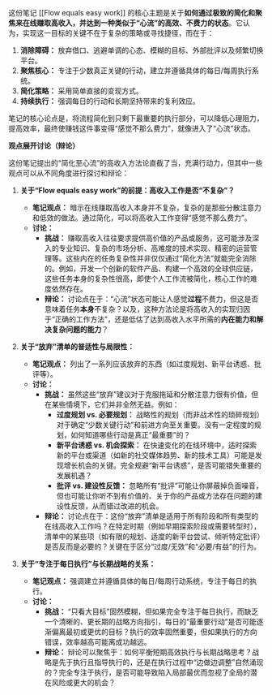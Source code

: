 这份笔记 [[Flow equals easy work]] 的核心主题是关于**如何通过极致的简化和聚焦来在线赚取高收入，并达到一种类似于“心流”的高效、不费力的状态**。它认为，实现这一目标的关键不在于复杂的策略或寻找捷径，而在于：

1.  **消除障碍：** 放弃借口、逃避单调的心态、模糊的目标、外部批评以及频繁切换平台。
2.  **聚焦核心：** 专注于少数真正关键的行动，建立并遵循具体的每日/每周执行系统。
3.  **简化策略：** 采用简单直接的变现方式。
4.  **持续执行：** 强调每日的行动和长期坚持带来的复利效应。

笔记的核心论点是，将流程简化到只剩下最重要的执行部分，可以降低心理阻力，提高效率，最终使赚钱这件事变得“感觉不那么费力”，就像进入了“心流”状态。

**观点展开讨论（辩论）**

这份笔记提出的“简化至心流”的高收入方法论直截了当，充满行动力，但其中一些观点可以从不同角度进行探讨和辩论：

1.  **关于“Flow equals easy work”的前提：高收入工作是否“不复杂”？**
    *   **笔记观点：** 暗示在线赚取高收入本身并不复杂，复杂的是那些分散注意力和低效的做法。通过简化，可以将高收入工作变得“感觉不那么费力”。
    *   **讨论：**
        *   **挑战：** 赚取高收入往往要求提供高价值的产品或服务，这可能涉及深入的专业知识、复杂的市场分析、高难度的技术实现、精密的运营管理等。这些内在的任务复杂性并非仅仅通过“简化方法”就能完全消除的。例如，开发一个创新的软件产品、构建一个高效的全球供应链，这些任务本身的复杂性很高，即使个人工作流被简化，核心工作的难度依然存在。
        *   **辩论：** 讨论点在于：“心流”状态可能让人感觉**过程**不费力，但这是否意味着任务**本身**不复杂？以及，这种方法论是将高收入的实现归因于“正确的工作方法”，还是低估了达到高收入水平所需的**内在能力和解决复杂问题的能力**？

2.  **关于“放弃”清单的普适性与局限性：**
    *   **笔记观点：** 列出了一系列应该放弃的东西（如过度规划、新平台诱惑、批评等）。
    *   **讨论：**
        *   **挑战：** 虽然这些“放弃”建议对于克服拖延和分散注意力很有价值，但在某些情境下，它们并非全然无益。例如：
            *   **过度规划 vs. 必要规划：** 战略性的规划（而非战术性的琐碎规划）对于确定“少数关键行动”和前进方向至关重要。没有一定程度的规划，如何知道哪些行动是真正“最重要”的？
            *   **新平台诱惑 vs. 机会探索：** 在快速变化的在线环境中，适时探索新的平台或渠道（如新的社交媒体趋势、新的技术工具）可能是发现增长机会的关键。完全规避“新平台诱惑”，是否可能错失重要的发展机遇？
            *   **批评 vs. 建设性反馈：** 忽略所有“批评”可能让你屏蔽掉负面噪音，但也可能让你听不到有价值的、关于你的产品或方法存在问题的建设性反馈，从而错过改进的机会。
        *   **辩论：** 讨论点在于：这份“放弃”清单是适用于所有阶段和所有类型的在线高收入工作吗？在特定时期（例如早期探索阶段或需要转型时），清单中的某些项（如有限的规划、适度的新平台尝试、倾听特定批评）是否反而是必要的？关键在于区分“过度/无效”和“必要/有益”的行为。

3.  **关于“专注于每日执行”与长期战略的关系：**
    *   **笔记观点：** 强调建立并遵循具体的每日/每周行动系统，专注于每日的执行。
    *   **讨论：**
        *   **挑战：** “只看大目标”固然模糊，但如果完全专注于每日执行，而缺乏一个清晰的、更长期的战略方向指引，每日的“最重要行动”是否可能逐渐偏离最初或更优的目标？执行的效率固然重要，但如果执行的方向错误，效率越高可能离成功越远。
        *   **辩论：** 辩论可以聚焦于：如何平衡短期高效执行与长期战略思考？战略是先于执行且指导执行的，还是在执行过程中“边做边调整”自然涌现的？完全专注于执行，是否可能导致陷入局部最优而忽视了全局的潜在风险或更大的机会？
